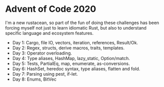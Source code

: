 Advent of Code 2020
===================

I'm a new rustacean, so part of the fun of doing these challenges has been forcing myself not just
to learn idiomatic Rust, but also to understand specific language and ecosystem features.

- Day 1: Cargo, file IO, vectors, iteration, references, Result/Ok.
- Day 2: Regex, structs, derive macros, traits, templates.
- Day 3: Operator overloading.
- Day 4: Type aliases, HashMap, lazy_static, Option/match.
- Day 5: Tests, PartialEq, map, enumerate, as-conversions.
- Day 6: HashSet, heredoc syntax, type aliases, flatten and fold.
- Day 7: Parsing using pest, if-let.
- Day 8: Enums, BitVec
